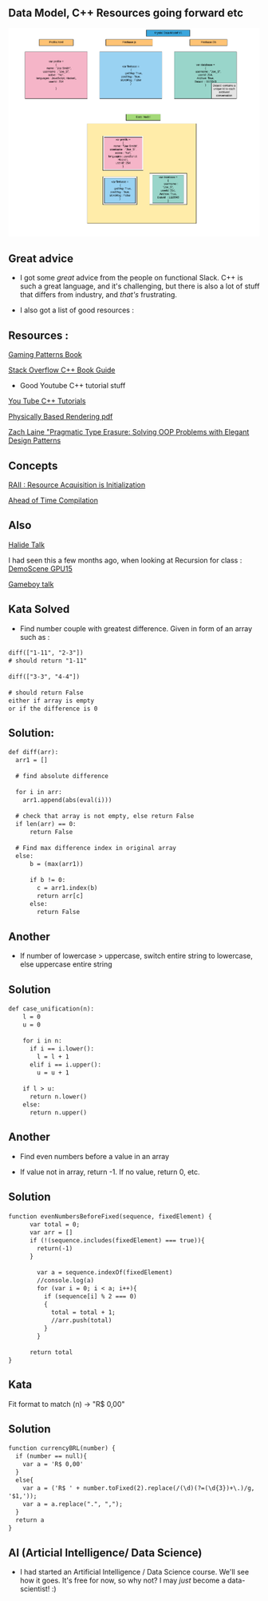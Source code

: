 ## Data Model, C++ Resources going forward etc

![datamodel_v1](/images/datamodel_v1.png)

## Great advice

- I got some *great* advice from the people on functional Slack.
  C++ is such a great language, and it's challenging,
  but there is also a lot of stuff that differs from industry,
  and *that's* frustrating.

- I also got a list of good resources :

## Resources : 

[Gaming Patterns Book](http://gameprogrammingpatterns.com/)

[Stack Overflow C++ Book Guide](https://stackoverflow.com/questions/388242/the-definitive-c-book-guide-and-list)

- Good Youtube C++ tutorial stuff

[You Tube C++ Tutorials](https://www.youtube.com/user/handmadeheroarchive/videos)

[Physically Based Rendering pdf](https://seblagarde.files.wordpress.com/2015/07/course_notes_moving_frostbite_to_pbr_v32.pdf)

[Zach Laine "Pragmatic Type Erasure: Solving OOP Problems with Elegant Design Patterns](https://www.youtube.com/watch?v=0I0FD3N5cgM)

## Concepts 

[RAII : Resource Acquisition is Initialization](https://en.wikipedia.org/wiki/Resource_acquisition_is_initialization) 

[Ahead of Time Compilation](https://en.wikipedia.org/wiki/Ahead-of-time_compilation)

## Also

[Halide Talk](https://www.youtube.com/watch?v=3uiEyEKji0M)

I had seen this a few months ago, when looking at Recursion for class : 
[DemoScene GPU15](https://www.youtube.com/watch?v=WzpLWzGvFK4)

[Gameboy talk](https://www.youtube.com/watch?v=HyzD8pNlpwI)

## Kata Solved 

- Find number couple with greatest difference.
  Given in form of an array such as :

```
diff(["1-11", "2-3"]) 
# should return "1-11"

diff(["3-3", "4-4"])

# should return False 
either if array is empty
or if the difference is 0
```

## Solution: 

```
def diff(arr):
  arr1 = []
  
  # find absolute difference
  
  for i in arr:
    arr1.append(abs(eval(i)))
    
  # check that array is not empty, else return False  
  if len(arr) == 0:
      return False
      
  # Find max difference index in original array
  else:
      b = (max(arr1)) 
      
      if b != 0:
        c = arr1.index(b)
        return arr[c]
      else:
        return False
```


## Another 

- If number of lowercase > uppercase,
  switch entire string to lowercase,
  else uppercase entire string 

## Solution 

```
def case_unification(n):
    l = 0
    u = 0
    
    for i in n:
      if i == i.lower():
        l = l + 1 
      elif i == i.upper():
        u = u + 1 
        
    if l > u:
      return n.lower()
    else:
      return n.upper()
```

## Another

- Find even numbers before a value
  in an array
  
- If value not in array, return -1.
  If no value, return 0, etc.
  
## Solution 

```
function evenNumbersBeforeFixed(sequence, fixedElement) {
      var total = 0;
      var arr = []
      if (!(sequence.includes(fixedElement) === true)){
        return(-1)
      }
      
        var a = sequence.indexOf(fixedElement)
        //console.log(a)
        for (var i = 0; i < a; i++){
          if (sequence[i] % 2 === 0)
          {
            total = total + 1;
            //arr.push(total)
          }
        }
      
      return total
}
```
## Kata 

Fit format to match 
(n) -> "R$ 0,00"

## Solution 

```
function currencyBRL(number) {
  if (number == null){
    var a = 'R$ 0,00'
  }
  else{
    var a = ('R$ ' + number.toFixed(2).replace(/(\d)(?=(\d{3})+\.)/g, '$1,'));
    var a = a.replace(".", ",");
  }
  return a
}
```

## AI (Articial Intelligence/ Data Science)

- I had started an Artificial Intelligence / Data Science course.
  We'll see how it goes. It's free for now, so why not? 
  I may *just* become a data-scientist! :)
